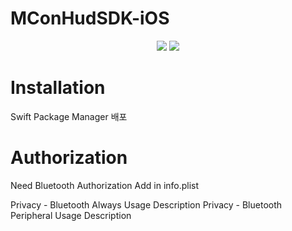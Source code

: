 # MConHudSDK-iOS
<div align="center">
  <img src="https://img.shields.io/badge/version-1.0-critical.svg"/>  
  <img src="https://img.shields.io/badge/Swift-F05138?style=flat-square&logo=Swift&logoColor=white"/>
</div>

# Installation
Swift Package Manager 배포

# Authorization
Need Bluetooth Authorization Add in info.plist

Privacy - Bluetooth Always Usage Description
Privacy - Bluetooth Peripheral Usage Description

